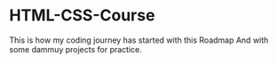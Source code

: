 # HTML-CSS-Course
This is how my coding journey has started with this Roadmap And with some dammuy projects for practice.
